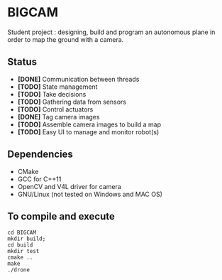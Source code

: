# BIGCAM
Student project : designing, build and program an autonomous plane in order to map the ground with a camera.

## Status
+    **[DONE]** Communication between threads
+    **[TODO]** State management
+    **[TODO]** Take decisions
+    **[TODO]** Gathering data from sensors
+    **[TODO]** Control actuators
+    **[DONE]** Tag camera images
+    **[TODO]** Assemble camera images to build a map
+    **[TODO]** Easy UI to manage and monitor robot(s)

## Dependencies
+    CMake
+    GCC for C++11
+    OpenCV and V4L driver for camera
+    GNU/Linux (not tested on Windows and MAC OS)

## To compile and execute
    cd BIGCAM
    mkdir build;
    cd build
    mkdir test
    cmake ..
    make
    ./drone
